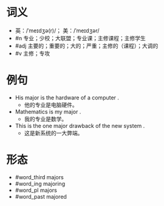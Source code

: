 # 词义
- 英：/ˈmeɪdʒə(r)/； 美：/ˈmeɪdʒər/
- #n 专业；少校；大联盟；专业课；主修课程；主修学生
- #adj 主要的；重要的；大的；严重；主修的（课程）；大调的
- #v 主修；专攻
# 例句
- His major is the hardware of a computer .
	- 他的专业是电脑硬件。
- Mathematics is my major .
	- 我的专业是数学。
- This is the one major drawback of the new system .
	- 这是新系统的一大弊端。
# 形态
- #word_third majors
- #word_ing majoring
- #word_pl majors
- #word_past majored
